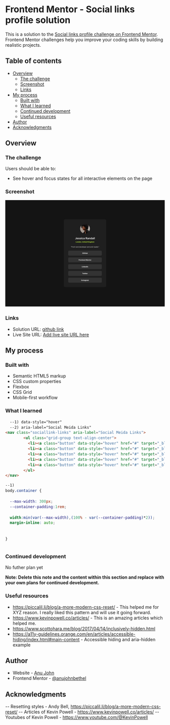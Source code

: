 # Frontend Mentor - Social links profile solution

This is a solution to the [Social links profile challenge on Frontend Mentor](https://www.frontendmentor.io/challenges/social-links-profile-UG32l9m6dQ). Frontend Mentor challenges help you improve your coding skills by building realistic projects. 

## Table of contents

- [Overview](#overview)
  - [The challenge](#the-challenge)
  - [Screenshot](#screenshot)
  - [Links](#links)
- [My process](#my-process)
  - [Built with](#built-with)
  - [What I learned](#what-i-learned)
  - [Continued development](#continued-development)
  - [Useful resources](#useful-resources)
- [Author](#author)
- [Acknowledgments](#acknowledgments)

## Overview

### The challenge

Users should be able to:

- See hover and focus states for all interactive elements on the page

### Screenshot

![](./screenshot.jpg)

### Links

- Solution URL: [github link](https://github.com/anujohnbethel/social-links-profile-main)
- Live Site URL: [Add live site URL here](https://social-links-profile-main-anujohn.netlify.app/)

## My process

### Built with

- Semantic HTML5 markup
- CSS custom properties
- Flexbox
- CSS Grid
- Mobile-first workflow

### What I learned

```html
  --1) data-style="hover" 
  --2) aria-label="Social Meida Links"
<nav class="sociallink-links" aria-label="Social Meida Links">
        <ul class="grid-group text-align-center">
          <li><a class="button" data-style="hover" href="#" target="_blank">GitHub</a></li>
          <li><a class="button" data-style="hover" href="#" target="_blank">Frontend Mentor</a></li>
          <li><a class="button" data-style="hover" href="#" target="_blank">LinkedIn</a></li>
          <li><a class="button" data-style="hover" href="#" target="_blank">Twitter</a></li>
          <li><a class="button" data-style="hover" href="#" target="_blank">Instagram</a></li>
        </ul>
</nav>
```
```css
--1)  
body.container {

  --max-width: 300px;
  --container-padding:1rem;

  width:min(var(--max-width),(100% - var(--container-padding)*2));
  margin-inline: auto;
  

}


```
```js

```


### Continued development

No futher plan yet

**Note: Delete this note and the content within this section and replace with your own plans for continued development.**

### Useful resources

- https://piccalil.li/blog/a-more-modern-css-reset/ - This helped me for XYZ reason. I really liked this pattern and will use it going forward.
- https://www.kevinpowell.co/articles/ - This is an amazing articles which helped me.
- https://www.scottohara.me/blog/2017/04/14/inclusively-hidden.html
- https://a11y-guidelines.orange.com/en/articles/accessible-hiding/index.html#main-content - Accessible hiding and aria-hidden example

## Author

- Website - [Anu John](https://www.your-site.com)
- Frontend Mentor - [@anujohnbethel](https://www.frontendmentor.io/profile/anujohnbethel)

## Acknowledgments

-- Resetting styles - Andy Bell, https://piccalil.li/blog/a-more-modern-css-reset/
-- Articles of Kevin Powell - https://www.kevinpowell.co/articles/
-- Youtubes of Kevin Powell - https://www.youtube.com/@KevinPowell
